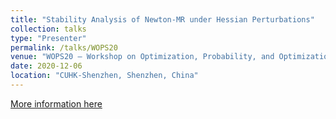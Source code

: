 ```yaml
---
title: "Stability Analysis of Newton-MR under Hessian Perturbations"
collection: talks
type: "Presenter"
permalink: /talks/WOPS20
venue: "WOPS20 – Workshop on Optimization, Probability, and Optimization"
date: 2020-12-06
location: "CUHK-Shenzhen, Shenzhen, China"
---
```


[More information here](https://airs.cuhk.edu.cn/en/event/489)